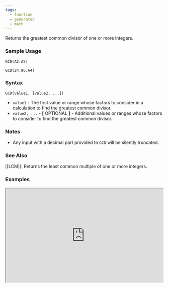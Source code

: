 ```yaml
---
tags:
  - function
  - generated
  - math
---
```


Returns the greatest common divisor of one or more integers.

### Sample Usage

`GCD(A2:A5)`

`GCD(24,96,A4)`

### Syntax

`GCD(value1, [value2, ...])`

* `value1` - The first value or range whose factors to consider in a calculation to find the greatest common divisor.
* `value2, ...` - **[** OPTIONAL **]** - Additional values or ranges whose factors to consider to find the greatest common divisor.

### Notes

* Any input with a decimal part provided to `GCD` will be silently truncated.

### See Also

[[LCM]]: Returns the least common multiple of one or more integers.

### Examples

<iframe height="300" src="https://docs.google.com/spreadsheet/pub?key=0As3tAuweYU9QdGtTWTdGUEtaNVZvUGZvWTdLazkwS2c&amp;output=html" width="500"></iframe>